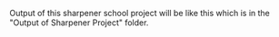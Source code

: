 Output of this sharpener school project will be like this which is in the "Output of Sharpener Project" folder.
